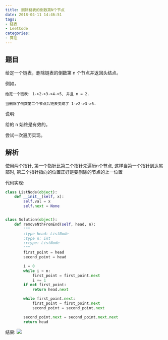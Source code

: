 ```yaml
---
title: 删除链表的倒数第N个节点
date: 2018-04-11 14:46:51
tags:
- 链表
- LeetCode
categories:
- 算法
---
```


## 题目
给定一个链表，删除链表的倒数第 n 个节点并返回头结点。

例如，
```
给定一个链表: 1->2->3->4->5, 并且 n = 2.

当删除了倒数第二个节点后链表变成了 1->2->3->5.
```

说明:

给的 n 始终是有效的。

尝试一次遍历实现。

## 解析
使用两个指针, 第一个指针比第二个指针先遍历n个节点, 这样当第一个指针到达尾部时, 第二个指针指向的位置正好是要删除的节点的上一位置

代码实现:
```py
class ListNode(object):
    def __init__(self, x):
        self.val = x
        self.next = None


class Solution(object):
    def removeNthFromEnd(self, head, n):
        """
        :type head: ListNode
        :type n: int
        :rtype: ListNode
        """
        first_point = head
        second_point = head

        i = 0
        while i < n:
            first_point = first_point.next
            i += 1
        if not first_point:
            return head.next

        while first_point.next:
            first_point = first_point.next
            second_point = second_point.next

        second_point.next = second_point.next.next
        return head
```

结果:
![](http://p3euxxfa8.bkt.clouddn.com/2c70b1239c32dc81135421c980583b76.png)
